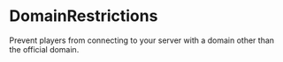 # DomainRestrictions
Prevent players from connecting to your server with a domain other than the official domain.
